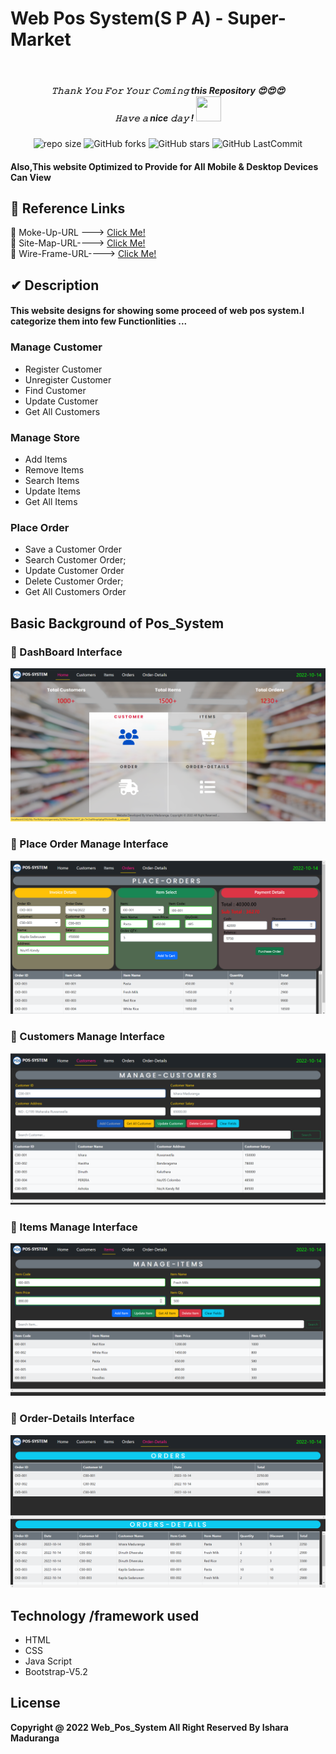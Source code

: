 # Web Pos System(S P A) - Super-Market
<br>
<h5 align="center">
𝚃𝚑𝚊𝚗𝚔 𝚈𝚘𝚞 𝙵𝚘𝚛 𝚈𝚘𝚞𝚛 𝙲𝚘𝚖𝚒𝚗𝚐 this Repository 😍😍😍<br>
𝙷𝚊𝚟𝚎 𝚊 nice 𝚍𝚊𝚢 ! 
	<img src="https://raw.githubusercontent.com/isharamaduranga/red-alpha/main/Hi.gif" width="40px" Height="40px">
</h5>
<div align="center">

![repo size](https://img.shields.io/github/repo-size/isharamaduranga/Python-Programming-Conversion_System?label=Repo%20Size&style=for-the-badge&labelColor=black&color=1eb61e)
![GitHub forks](https://img.shields.io/github/forks/isharamaduranga/Python-Programming-Conversion_System?&labelColor=black&color=2196f3&style=for-the-badge)
![GitHub stars](https://img.shields.io/github/stars/isharamaduranga/Python-Programming-Conversion_System?&labelColor=black&color=ff9800&style=for-the-badge)
![GitHub LastCommit](https://img.shields.io/github/last-commit/isharamaduranga/Python-Programming-Conversion_System?logo=github&labelColor=black&color=e91e63&style=for-the-badge)
</div>

#### Also,This website Optimized to Provide for All Mobile & Desktop Devices Can View

## :link: Reference Links

🌱 Moke-Up-URL ---> [Click Me!](https://www.figma.com/file/kJ5dbaCDIMbBH6S3eyZJwM/POS_System(Bootstrap)?node-id=0%3A1)<br>
🌱 Site-Map-URL----> [Click Me!](https://www.gloomaps.com/3XQDYVDqdC)<br>
🌱 Wire-Frame-URL----> [Click Me!](https://wireframe.cc/9oCnTI)<br>

## ✔ Description
#### This website designs for showing some proceed of web pos system.I categorize them into few Functionlities ...
### Manage Customer
* Register Customer
* Unregister Customer
* Find Customer
* Update Customer
* Get All Customers

### Manage Store
* Add Items
* Remove Items
* Search Items
* Update Items
* Get All Items

### Place Order
* Save a Customer Order
* Search Customer Order;
* Update Customer Order
* Delete Customer Order;
* Get All Customers Order

## Basic Background of Pos_System

### 🌱 DashBoard Interface
<img src="ReadMe/hom.png">

### 🌱 Place Order Manage Interface
<img src="ReadMe/pl_ord.png">

### 🌱 Customers Manage Interface
<img src="ReadMe/cus.png">

### 🌱 Items Manage Interface
<img src="ReadMe/itm.png">

### 🌱 Order-Details Interface
<img src="ReadMe/o_det.png">


## Technology /framework used
* HTML
* CSS
* Java Script
* Bootstrap-V5.2

## License
**Copyright @ 2022 Web_Pos_System All Right Reserved By Ishara Maduranga**

